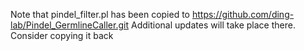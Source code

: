 Note that pindel_filter.pl has been copied to https://github.com/ding-lab/Pindel_GermlineCaller.git
Additional updates will take place there.  Consider copying it back
